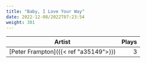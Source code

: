 ```yaml
---
title: "Baby, I Love Your Way"
date: 2022-12-08/2022T07:23:54
weight: 301
---
```




 Artist | Plays 
----- | -----:
[Peter Frampton]({{< ref "a35149">}}) | 3
